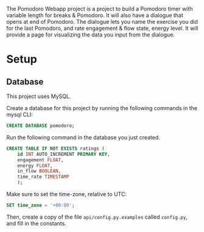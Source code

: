 The Pomodoro Webapp project is a project to build a Pomodoro timer with variable length for breaks & Pomodoro. It will also have a dialogue that opens at end of Pomodoro.   The dialogue lets you name the exercise you did for the last Pomodoro, and rate engagement & flow state, energy level.  It will provide a page for visualizing the data you input from the dialogue.

# Setup
## Database
This project uses MySQL.

Create a database for this project by running the following commands in the mysql CLI:
```sql
CREATE DATABASE pomodoro;
```

Run the following command in the database you just created.

```sql
CREATE TABLE IF NOT EXISTS ratings (
	id INT AUTO_INCREMENT PRIMARY KEY,
	engagement FLOAT,
	energy FLOAT,
	in_flow BOOLEAN,
	time_rate TIMESTAMP
	);
```

Make sure to set the time-zone, relative to UTC:
```sql
SET time_zone = '+00:00';
```

Then, create a copy of the file `api/config.py.examples` called `config.py`, and fill in the constants.